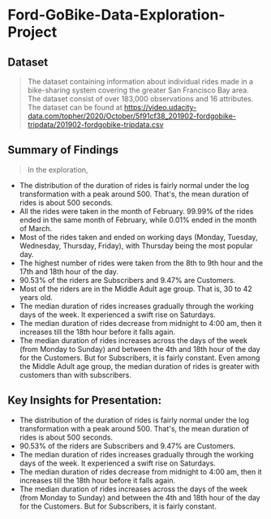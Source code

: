 # Ford-GoBike-Data-Exploration-Project

## Dataset
> The dataset containing information about individual rides made in a bike-sharing system covering the greater San Francisco Bay area. The dataset consist of over 183,000 observations and 16 attributes. The dataset can be found at https://video.udacity-data.com/topher/2020/October/5f91cf38_201902-fordgobike-tripdata/201902-fordgobike-tripdata.csv

## Summary of Findings
> In the exploration, 
- The distribution of the duration of rides is fairly normal under the log transformation with a peak around 500. That's, the mean duration of rides is about 500 seconds. <br>
- All the rides were taken in the month of February. 99.99% of the rides ended in the same month of February, while 0.01% ended in the month of March. <br>
- Most of the rides taken and ended on working days (Monday, Tuesday, Wednesday, Thursday, Friday), with Thursday being the most popular day. <br>
- The highest number of rides were taken from the 8th to 9th hour and the 17th and 18th hour of the day. <br>
- 90.53% of the riders are Subscribers and 9.47% are Customers. <br>
- Most of the riders are in the Middle Adult age group. That is, 30 to 42 years old. <br>
- The median duration of rides increases gradually through the working days of the week. It experienced a swift rise on Saturdays. <br>
- The median duration of rides decrease from midnight to 4:00 am, then it increases till the 18th hour before it falls again. <br>
- The median duration of rides increases across the days of the week (from Monday to Sunday) and between the 4th and 18th hour of the day for the Customers. But for Subscribers, it is fairly constant. Even among the Middle Adult age group, the median duration of rides is greater with customers than with subscribers.


## Key Insights for Presentation:
- The distribution of the duration of rides is fairly normal under the log transformation with a peak around 500. That's, the mean duration of rides is about 500 seconds. <br>
- 90.53% of the riders are Subscribers and 9.47% are Customers. <br>
- The median duration of rides increases gradually through the working days of the week. It experienced a swift rise on Saturdays. <br>
- The median duration of rides decrease from midnight to 4:00 am, then it increases till the 18th hour before it falls again. <br>
- The median duration of rides increases across the days of the week (from Monday to Sunday) and between the 4th and 18th hour of the day for the Customers. But for Subscribers, it is fairly constant. 

